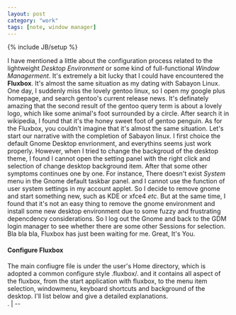 ```yaml
---
layout: post
category: "work"
tags: [note, window manager]
---
```

{% include JB/setup %}

I have mentioned a little about the configuration process related to the lightweight *Desktop Environment* or some kind of full-functional *Window Managerment*. It's extremely a bit lucky that I could have encountered the 
**Fluxbox**. It's almost the same situation as my dating with Sabayon Linux. One day, I suddenly miss the lovely gentoo linux, so I open my 
google plus homepage, and search gentoo's current release news. It's definately amazing that the second result of the gentoo query term is 
about a lovely logo, which like some animal's foot surrounded by a circle. After search it in wikipedia, I found that it's 
the honey sweet foot of gentoo penguin. As for the Fluxbox, you couldn't imagine that it's almost the same situation. Let's start our 
narrative with the completion of Sabayon linux. I first choice the default Gnome Desktop envrionment, and everythins seems just work properly. 
However, when I tried to change the backgroud of the desktop theme, I found I cannot open the setting panel with the right click and selection 
of change desktop background item. After that some other symptoms continues one by one. For instance, There doesn't exist *System* menu in the 
Gnome default taskbar panel. and I cannot use the function of user system settings in my account applet.   So I decide to remove gnome and 
start something new, such as KDE or xfce4 *etc*. But at the same time, I found that it's not an easy thing to remove the gnome environment and 
install some new desktop environment due to some fuzzy and frustrating depencdency considerations. So I log out the Gnome and back to the GDM 
login manager to see whether there are some other Sessions for selection. Bla bla bla, Fluxbox has just been waiting for me. Great, It's You.  
#### Configure Fluxbox ####
The main confiugre file is under the user's Home directory, which is adopted a common configure style .fluxbox/. and it contains all aspect of 
the fluxbox, from the start application with fluxbox, to the menu item selection, windowmenu, keyboard shortcuts and background of the 
desktop.  I'll list below and give a detailed explanations.  
	.
	| --   
